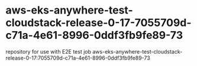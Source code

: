 # aws-eks-anywhere-test-cloudstack-release-0-17-7055709d-c71a-4e61-8996-0ddf3fb9fe89-73
repository for use with E2E test job aws-eks-anywhere-test-cloudstack-release-0-17:7055709d-c71a-4e61-8996-0ddf3fb9fe89-73
